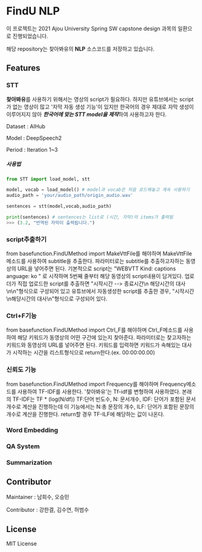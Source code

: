# FindU NLP
이 프로젝트는 2021 Ajou University Spring SW capstone design 과목의 일환으로 진행되었습니다.

해당 repository는 찾아봐유의 **NLP** 소스코드를 저장하고 있습니다. 



## Features

### STT

**찾아봐유**를 사용하기 위해서는 영상의 script가 필요하다. 하지만 유튜브에서는 script가 없는 영상이 많고 '자막 자동 생성 기능'이 있지만 한국어의 경우 제대로 자막 생성이 이루어지지 않아 ***한국어에 맞는 STT model을 제작***하여 사용하고자 한다.

Dataset : AIHub

Model : DeepSpeech2

Period : Iteration 1~3

##### 사용법

```python
from STT import load_model, stt

model, vocab = load_model() # model과 vocab은 처음 로드해놓고 계속 사용하기
audio_path = 'your/audio_path/origin_audio.wav'

sentences = stt(model,vocab,audio_path)

print(sentences) # sentences는 list로 (시간, 자막)의 items가 출력됨
>>> (3.2, "번역된 자막이 출력됩니다.")
```



### script추출하기
from basefunction.FindUMethod import MakeVttFile를 해야하며 MakeVttFile 메소드를 사용하여 subtitle을 추출한다. 파라미터로는  subtitle를 추출하고자하는 동영상의 URL을 넣어주면 된다. 기본적으로  script는 
"WEBVTT
Kind: captions
anguage: ko "
로 시작하며 5번째 줄부터 해당 동영상의 script내용이 담겨있다.
업로더가 직접 업로드한 script를 추출하면 "시작시간 --> 종료시간\n 해당시간의 대사\n\n"형식으로 구성되어 있고 유튜브에서 자동생성한 script를 추출한 경우, "시작시간\n해당시간의 대사\n"형식으로 구성되어 있다.  

### Ctrl+F기능
from basefunction.FindUMethod import Ctrl_F를 해야하며 Ctrl_F메소드를 사용하여 해당 키워드가 동영상의 어떤 구간에 있는지 찾아준다. 파라미터로는 찾고자하는 키워드와 동영상의 URL를 넣어주면 된다. 키워드를 입력하면 키워드가 속해있는 대사가 시작하는 시간을 리스트형식으로 return한다.(ex. 00:00:00.00)

### 신뢰도 기능
from basefunction.FindUMethod import Frequency를 해야하며 Frequency메소드를 사용하여 TF-IDF를 사용한다. '찾아봐유'는 Tf-idf를 변형하여 사용하였다. 본래의 TF-IDF는 TF * (log(N/df)) TF:단어 빈도수, N: 문서개수, IDF: 단어가 포함된 문서개수로 계산을 진행하는데 이 기능에서는 N:총 문장의 개수, ILF: 단어가 포함된 문장의 개수로 계산을 진행한다. return할 경우 TF-ILF에 해당하는 값이 나온다.
### Word Embedding

### QA System

### Summarization



## Contributor

Maintainer : 남희수, 오승민

Contributor : 강한결, 김수연, 허범수



## License
MIT License